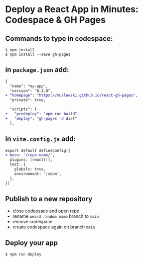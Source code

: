 # Deploy a React App in Minutes: Codespace & GH Pages

## Commands to type in codespace:
```shell
$ npm install
$ npm install --save gh-pages
```


## in `package.json` add:
```diff
{
  "name": "my-app",
  "version": "0.1.0",
+ "homepage": "https://muslewski.github.io/react-gh-pages",
  "private": true,

  "scripts": {
+   "predeploy": "npm run build",
+   "deploy": "gh-pages -d dist"
  },
```

## in `vite.config.js` add:
```diff
export default defineConfig({
+ base: '/repo-name/',
  plugins: [react()],
  test: {
    globals: true,
    environment: 'jsdom',
  },
})
```

## Publish to a new repository
- close codepsace and open repo
- rename `weird random name` branch to `main`
- remove codespace
- create codespace again on branch `main`


## Deploy your app
```shell
$ npm run deploy
```
